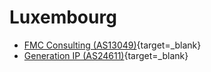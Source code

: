 # Luxembourg

- [FMC Consulting (AS13049)](http://www.fmc.lu/misc/traceroute.php){target=_blank}
- [Generation IP (AS24611)](http://www.generationip.com/tools/1300/network-traceroute.html){target=_blank}
